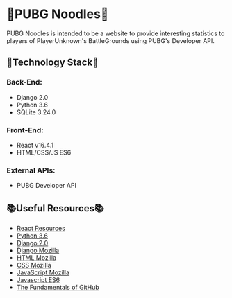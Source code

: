 
# 🍜PUBG Noodles🍜
PUBG Noodles is intended to be a website to provide interesting statistics to players of PlayerUnknown's BattleGrounds using PUBG's Developer API.

## 🍔Technology Stack🍔

### Back-End:
* Django 2.0
* Python 3.6
* SQLite 3.24.0

### Front-End:
* React v16.4.1
* HTML/CSS/JS ES6

### External APIs:
* PUBG Developer API

## 📚Useful Resources📚
* [React Resources](https://github.com/enaqx/awesome-react)
* [Python 3.6](https://docs.python.org/3.6/tutorial/index.html)
* [Django 2.0](https://docs.djangoproject.com/en/2.0/)
* [Django Mozilla](https://developer.mozilla.org/en-US/docs/Learn/Server-side/Django)
* [HTML Mozilla](https://developer.mozilla.org/en-US/docs/Learn/HTML/Introduction_to_HTML)
* [CSS Mozilla](https://developer.mozilla.org/en-US/docs/Learn/CSS)
* [JavaScript Mozilla](https://developer.mozilla.org/en-US/docs/Web/JavaScript/Guide)
* [Javascript ES6](https://www.tutorialspoint.com/es6/index.htm)
* [The Fundamentals of GitHub](https://guides.github.com/)




